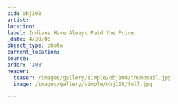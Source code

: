 ```yaml
---
pid: obj108
artist:
location:
label: Indians Have Always Paid the Price
_date: 4/30/06
object_type: photo
current_location:
source:
order: '108'
header:
  teaser: /images/gallery/simple/obj108/thumbnail.jpg
  image: /images/gallery/simple/obj108/full.jpg

---
```

